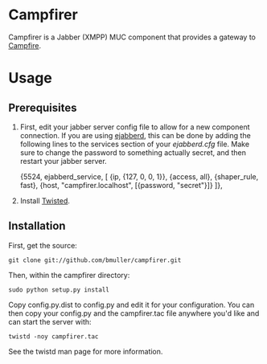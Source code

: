 # Campfirer
Campfirer is a Jabber (XMPP) MUC component that provides a gateway to [Campfire](http://campfirenow.com).

# Usage

## Prerequisites
1. First, edit your jabber server config file to allow for a new component connection.  If you are using [ejabberd](http://www.ejabberd.im/), this can be done by adding the following lines to the services section of your *ejabberd.cfg* file.  Make sure to change the password to something actually secret, and then restart your jabber server.

    {5524, ejabberd_service, [ 
        {ip, {127, 0, 0, 1}}, 
        {access, all}, 
        {shaper_rule, fast}, 
        {host, "campfirer.localhost", [{password, "secret"}]} 
    ]},

2. Install [Twisted](http://twistedmatrix.com).


## Installation
First, get the source:

    git clone git://github.com/bmuller/campfirer.git

Then, within the campfirer directory:

    sudo python setup.py install

Copy config.py.dist to config.py and edit it for your configuration.  You can then copy your config.py and the campfirer.tac file anywhere you'd like and can start the server with:

    twistd -noy campfirer.tac

See the twistd man page for more information.